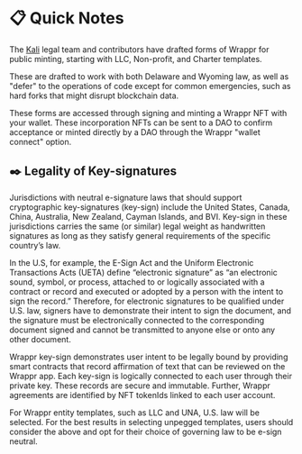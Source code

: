 # 📋 Quick Notes

The [Kali](https://www.kali.gg/) legal team and contributors have drafted forms of Wrappr for public minting, starting with LLC, Non-profit, and Charter templates.

These are drafted to work with both Delaware and Wyoming law, as well as "defer" to the operations of code except for common emergencies, such as hard forks that might disrupt blockchain data.

These forms are accessed through signing and minting a Wrappr NFT with your wallet. These incorporation NFTs can be sent to a DAO to confirm acceptance or minted directly by a DAO through the Wrappr "wallet connect" option.

## ✒️ Legality of Key-signatures

Jurisdictions with neutral e-signature laws that should support cryptographic key-signatures (key-sign) include the United States, Canada, China, Australia, New Zealand, Cayman Islands, and BVI. Key-sign in these jurisdictions carries the same (or similar) legal weight as handwritten signatures as long as they satisfy general requirements of the specific country’s law.

In the U.S, for example, the E-Sign Act and the Uniform Electronic Transactions Acts (UETA) define “electronic signature” as “an electronic sound, symbol, or process, attached to or logically associated with a contract or record and executed or adopted by a person with the intent to sign the record.” Therefore, for electronic signatures to be qualified under U.S. law, signers have to demonstrate their intent to sign the document, and the signature must be electronically connected to the corresponding document signed and cannot be transmitted to anyone else or onto any other document.

Wrappr key-sign demonstrates user intent to be legally bound by providing smart contracts that record affirmation of text that can be reviewed on the Wrappr app. Each key-sign is logically connected to each user through their private key. These records are secure and immutable. Further, Wrappr agreements are identified by NFT tokenIds linked to each user account.

For Wrappr entity templates, such as LLC and UNA, U.S. law will be selected. For the best results in selecting unpegged templates, users should consider the above and opt for their choice of governing law to be e-sign neutral.